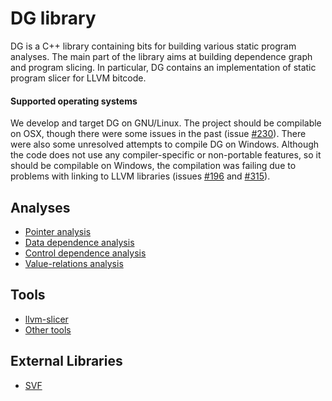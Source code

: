 # DG library

DG is a C++ library containing bits for building various static program
analyses.  The main part of the library aims at building dependence graph and
program slicing. In particular, DG contains an implementation of static program
slicer for LLVM bitcode.

#### Supported operating systems

We develop and target DG on GNU/Linux. The project should be compilable on OSX, though there were some issues in the past (issue [#230](https://github.com/mchalupa/dg/issues/230)).
There were also some unresolved attempts to compile DG on Windows.
Although the code does not use any compiler-specific
or non-portable features, so it should be compilable on Windows,
the compilation was failing due to problems with linking to LLVM libraries
(issues [#196](https://github.com/mchalupa/dg/issues/196) and [#315](https://github.com/mchalupa/dg/issues/315)).

## Analyses
 - [Pointer analysis](PTA.md)
 - [Data dependence analysis](DDA.md)
 - [Control dependence analysis](CDA.md)
 - [Value-relations analysis](VRA.md)

## Tools
 - [llvm-slicer](llvm-slicer.md)
 - [Other tools](tools.md)

## External Libraries
 - [SVF](SVF.md)
